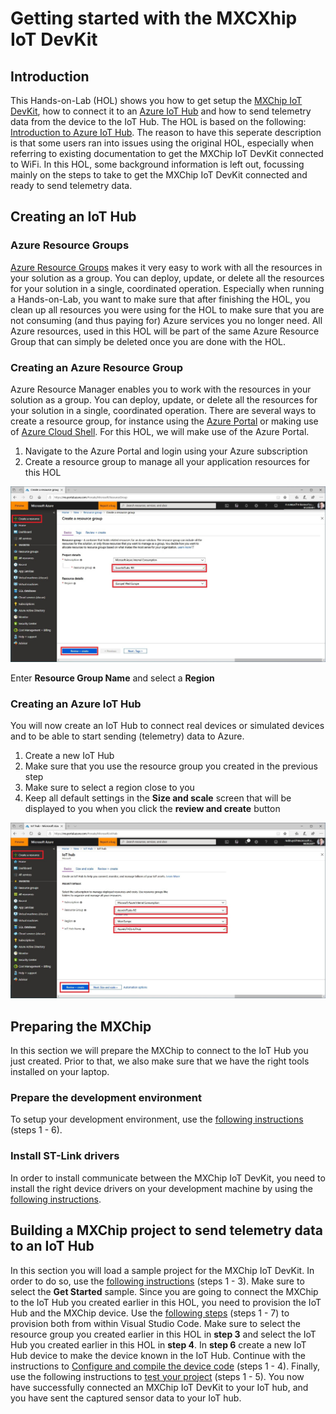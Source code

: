 # Getting started with the MXCXhip IoT DevKit
## Introduction
This Hands-on-Lab (HOL) shows you how to get setup the [MXChip IoT DevKit](https://catalog.azureiotsolutions.com/details?title=MXChip-IoT-DevKit&source=home-page), how to connect it to an [Azure IoT Hub](https://docs.microsoft.com/en-us/azure/iot-hub/about-iot-hub) and how to send telemetry data from the device to the IoT Hub. The HOL is based on the following: [Introduction to Azure IoT Hub](https://github.com/Azure-Samples/azureiotlabs/blob/master/IoTHub/README.md). The reason to have this seperate description is that some users ran into issues using the original HOL, especially when referring to existing documentation to get the MXChip IoT DevKit connected to WiFi. In this HOL, some background information is left out, focussing mainly on the steps to take to get the MXChip IoT DevKit connected and ready to send telemetry data.
## Creating an IoT Hub
### Azure Resource Groups
[Azure Resource Groups](https://docs.microsoft.com/en-us/azure/azure-resource-manager/resource-group-overview#the-benefits-of-using-resource-manager) makes it very easy to work with all the resources in your solution as a group. You can deploy, update, or delete all the resources for your solution in a single, coordinated operation. Especially when running a Hands-on-Lab, you want to make sure that after finishing the HOL, you clean up all resources you were using for the HOL to make sure that you are not consuming (and thus paying for) Azure services you no longer need. All Azure resources, used in this HOL will be part of the same Azure Resource Group that can simply be deleted once you are done with the HOL.
### Creating an Azure Resource Group
Azure Resource Manager enables you to work with the resources in your solution as a group. You can deploy, update, or delete all the resources for your solution in a single, coordinated operation. There are several ways to create a resource group, for instance using the [Azure Portal](https://ms.portal.azure.com) or making use of [Azure Cloud Shell](https://azure.microsoft.com/en-us/features/cloud-shell/). For this HOL, we will make use of the Azure Portal. 

1) Navigate to the Azure Portal and login using your Azure subscription
1) Create a resource group to manage all your application resources for this HOL

![Creating a resource group](Images/01-CreateResourceGroup.jpg)

Enter **Resource Group Name** and select a **Region**
### Creating an Azure IoT Hub
You will now create an IoT Hub to connect real devices or simulated devices and to be able to start sending (telemetry) data to Azure.

1) Create a new IoT Hub
1) Make sure that you use the resource group you created in the previous step
1) Make sure to select a region close to you
1) Keep all default settings in the **Size and scale** screen that will be displayed to you when you click the **review and create** button

![Creating an IoT Hub](Images/02-CreateIoTHub.jpg)

## Preparing the MXChip
In this section we will prepare the MXChip to connect to the IoT Hub you just created. Prior to that, we also make sure that we have the right tools installed on your laptop.
### Prepare the development environment
To setup your development environment, use the [following instructions](https://docs.microsoft.com/en-us/azure/iot-hub/iot-hub-arduino-iot-devkit-az3166-get-started#prepare-the-development-environment) (steps 1 - 6).
### Install ST-Link drivers
In order to install communicate between the MXChip IoT DevKit, you need to install the right device drivers on your development machine by using the [following instructions](https://docs.microsoft.com/en-us/azure/iot-hub/iot-hub-arduino-iot-devkit-az3166-get-started#install-st-link-drivers).
## Building a MXChip project to send telemetry data to an IoT Hub
In this section you will load a sample project for the MXChip IoT DevKit. In order to do so, use the [following instructions](https://docs.microsoft.com/en-us/azure/iot-hub/iot-hub-arduino-iot-devkit-az3166-get-started#open-sample-code-from-sample-gallery) (steps 1 - 3). Make sure to select the **Get Started** sample. Since you are going to connect the MXChip to the IoT Hub you created earlier in this HOL, you need to provision the IoT Hub and the MXChip device. Use the [following steps](https://docs.microsoft.com/en-us/azure/iot-hub/iot-hub-arduino-iot-devkit-az3166-get-started#provision-azure-iot-hub-and-device) (steps 1 - 7) to provision both from within Visual Studio Code. Make sure to select the resource group you created earlier in this HOL in **step 3** and select the IoT Hub you created earlier in this HOL in **step 4**. In **step 6** create a new IoT Hub device to make the device known in the IoT Hub. Continue with the instructions to [Configure and compile the device code](https://docs.microsoft.com/en-us/azure/iot-hub/iot-hub-arduino-iot-devkit-az3166-get-started#configure-and-compile-device-code) (steps 1 - 4). Finally, use the following instructions to [test your project](https://docs.microsoft.com/en-us/azure/iot-hub/iot-hub-arduino-iot-devkit-az3166-get-started#test-the-project) (steps 1 - 5).
You now have successfully connected an MXChip IoT DevKit to your IoT hub, and you have sent the captured sensor data to your IoT hub.


